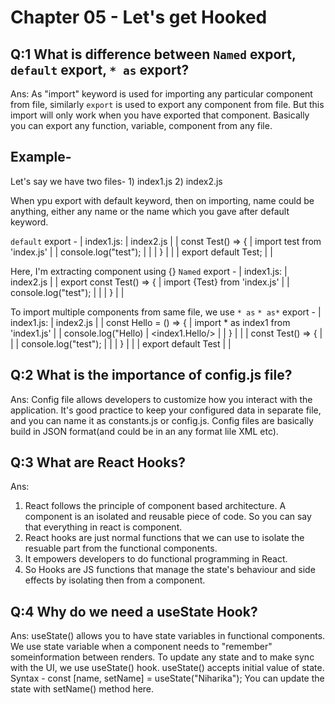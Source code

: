 
# Chapter 05 - Let's get Hooked 

## Q:1 What is difference between `Named` export, `default` export, `* as` export?
Ans: As "import" keyword is used for importing any particular component from file, similarly `export` is used to export any component from file. But this import will only work when you have exported that component. Basically you can export any function, variable, component from any file.
## Example-
Let's say we have two files- 1) index1.js    2) index2.js

When ypu export with default keyword, then on importing, name could be anything, either any name or the name which you gave after default keyword.

`default` export -
|   index1.js:                |        index2.js                   |
|   const Test() => {         |        import test from 'index.js' |
|      console.log("test");   |                                    |
|   }                         |                                    |
|   export default Test;      |                                    |


Here, I'm extracting component using {}
`Named` export -
|   index1.js:                  |     index2.js                     |
|   export const Test() => {    |     import {Test} from 'index.js' |
|      console.log("test");     |                                   |
|   }                           |                                   |
                                

To import multiple components from same file, we use `* as`
`* as*` export -
|   index1.js:                 |     index2.js                            |
|    const Hello = () => {     |     import * as index1 from 'index1.js'  |
|      console.log("Hello)     |     <index1.Hello/>                      |
|    }                         |                                          |
|   const Test() => {          |                                          |
|      console.log("test");    |                                          |
|   }                          |                                          |
|   export default Test        |                                          |



## Q:2 What is the importance of config.js file?
Ans: Config file allows developers to customize how you interact with the application.
It's good practice to keep your configured data in separate file, and you can name it as constants.js or config.js. Config files are basically build in JSON format(and could be in an any format lile XML etc).



## Q:3 What are React Hooks?
Ans: 
1. React follows the principle of component based architecture. A component is an isolated and reusable piece of code. So you can say that everything in react is component.
2. React hooks are just normal functions that we can use to isolate the resuable part from the functional components.
3. It empowers developers to do functional programming in React.
4. So Hooks are JS functions that manage the state's behaviour and side effects by isolating then from a component.


## Q:4 Why do we need a useState Hook?
Ans: useState() allows you to have state variables in functional components. We use state variable when a component needs to "remember" someinformation between renders. To update any state and to make sync with the UI, we use useState() hook. useState() accepts initial value of state.
Syntax - const [name, setName] = useState("Niharika");
You can update the state with setName() method here.